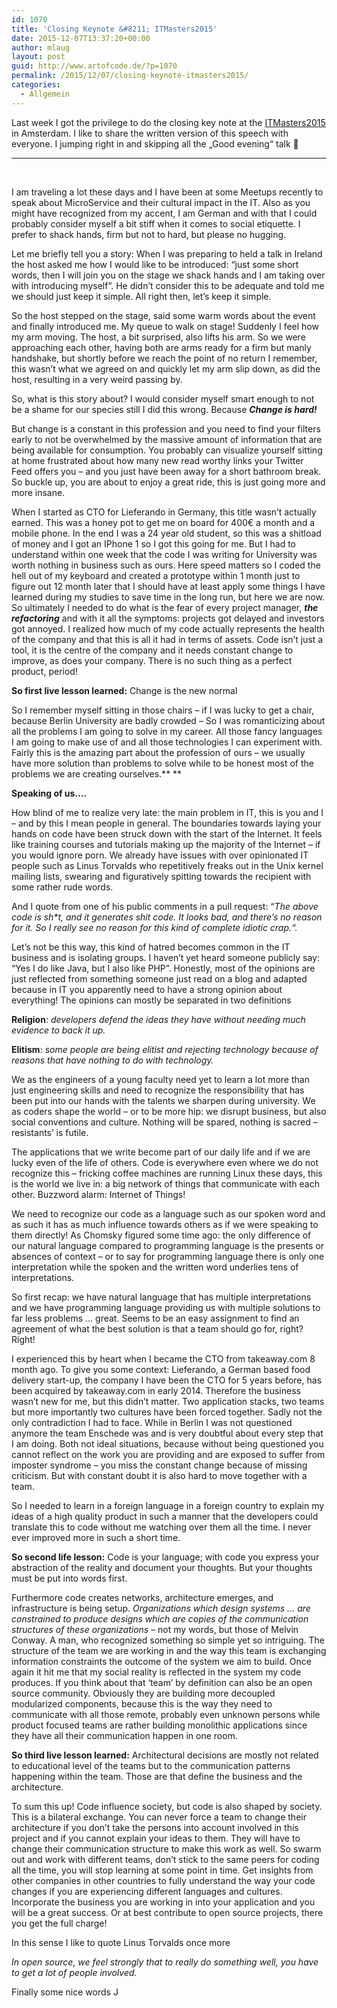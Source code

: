 ```yaml
---
id: 1070
title: 'Closing Keynote &#8211; ITMasters2015'
date: 2015-12-07T13:37:20+00:00
author: mlaug
layout: post
guid: http://www.artofcode.de/?p=1070
permalink: /2015/12/07/closing-keynote-itmasters2015/
categories:
  - Allgemein
---
```

Last week I got the privilege to do the closing key note at the [ITMasters2015](http://itmasters2015.nl) in Amsterdam. I like to share the written version of this speech with everyone. I jumping right in and skipping all the &#8222;Good evening&#8220; talk 🙂

* * *

&nbsp;

I am traveling a lot these days and I have been at some Meetups recently to speak about MicroService and their cultural impact in the IT. Also as you might have recognized from my accent, I am German and with that I could probably consider myself a bit stiff when it comes to social etiquette. I prefer to shack hands, firm but not to hard, but please no hugging.

Let me briefly tell you a story: When I was preparing to held a talk in Ireland the host asked me how I would like to be introduced: “just some short words, then I will join you on the stage we shack hands and I am taking over with introducing myself”. He didn’t consider this to be adequate and told me we should just keep it simple. All right then, let’s keep it simple.

So the host stepped on the stage, said some warm words about the event and finally introduced me. My queue to walk on stage! Suddenly I feel how my arm moving. The host, a bit surprised, also lifts his arm. So we were approaching each other, having both are arms ready for a firm but manly handshake, but shortly before we reach the point of no return I remember, this wasn’t what we agreed on and quickly let my arm slip down, as did the host, resulting in a very weird passing by.

So, what is this story about? I would consider myself smart enough to not be a shame for our species still I did this wrong. Because **_Change is hard!_**

But change is a constant in this profession and you need to find your filters early to not be overwhelmed by the massive amount of information that are being available for consumption. You probably can visualize yourself sitting at home frustrated about how many new read worthy links your Twitter Feed offers you – and you just have been away for a short bathroom break. So buckle up, you are about to enjoy a great ride, this is just going more and more insane.

When I started as CTO for Lieferando in Germany, this title wasn’t actually earned. This was a honey pot to get me on board for 400€ a month and a mobile phone. In the end I was a 24 year old student, so this was a shitload of money and I got an IPhone 1 so I got this going for me. But I had to understand within one week that the code I was writing for University was worth nothing in business such as ours. Here speed matters so I coded the hell out of my keyboard and created a prototype within 1 month just to figure out 12 month later that I should have at least apply some things I have learned during my studies to save time in the long run, but here we are now. So ultimately I needed to do what is the fear of every project manager, **_the refactoring_** and with it all the symptoms: projects got delayed and investors got annoyed. I realized how much of my code actually represents the health of the company and that this is all it had in terms of assets. Code isn’t just a tool, it is the centre of the company and it needs constant change to improve, as does your company. There is no such thing as a perfect product, period!

**So first live lesson learned:** Change is the new normal

So I remember myself sitting in those chairs – if I was lucky to get a chair, because Berlin University are badly crowded &#8211; So I was romanticizing about all the problems I am going to solve in my career. All those fancy languages I am going to make use of and all those technologies I can experiment with. Fairly this is the amazing part about the profession of ours &#8211; we usually have more solution than problems to solve while to be honest most of the problems we are creating ourselves.** **

**Speaking of us….**

How blind of me to realize very late: the main problem in IT, this is you and I – and by this I mean people in general. The boundaries towards laying your hands on code have been struck down with the start of the Internet. It feels like training courses and tutorials making up the majority of the Internet &#8211; if you would ignore porn. We already have issues with over opinionated IT people such as Linus Torvalds who repetitively freaks out in the Unix kernel mailing lists, swearing and figuratively spitting towards the recipient with some rather rude words.

And I quote from one of his public comments in a pull request: “_The above code is sh*t, and it generates shit code. It looks bad, and there’s no reason for it. So I really see no reason for this kind of complete idiotic crap.“._

Let’s not be this way, this kind of hatred becomes common in the IT business and is isolating groups. I haven’t yet heard someone publicly say: “Yes I do like Java, but I also like PHP”. Honestly, most of the opinions are just reflected from something someone just read on a blog and adapted because in IT you apparently need to have a strong opinion about everything! The opinions can mostly be separated in two definitions

**Religion**: _developers defend the ideas they have without needing much evidence to back it up._

**Elitism**: _some people are being elitist and rejecting technology because of reasons that have nothing to do with technology._

We as the engineers of a young faculty need yet to learn a lot more than just engineering skills and need to recognize the responsibility that has been put into our hands with the talents we sharpen during university. We as coders shape the world – or to be more hip: we disrupt business, but also social conventions and culture. Nothing will be spared, nothing is sacred – resistants’ is futile.

The applications that we write become part of our daily life and if we are lucky even of the life of others. Code is everywhere even where we do not recognize this – fricking coffee machines are running Linux these days, this is the world we live in: a big network of things that communicate with each other. Buzzword alarm: Internet of Things!

We need to recognize our code as a language such as our spoken word and as such it has as much influence towards others as if we were speaking to them directly! As Chomsky figured some time ago: the only difference of our natural language compared to programming language is the presents or absences of context – or to say for programming language there is only one interpretation while the spoken and the written word underlies tens of interpretations.

So first recap: we have natural language that has multiple interpretations and we have programming language providing us with multiple solutions to far less problems … great. Seems to be an easy assignment to find an agreement of what the best solution is that a team should go for, right? Right!

I experienced this by heart when I became the CTO from takeaway.com 8 month ago. To give you some context: Lieferando, a German based food delivery start-up, the company I have been the CTO for 5 years before, has been acquired by takeaway.com in early 2014. Therefore the business wasn’t new for me, but this didn’t matter. Two application stacks, two teams but more importantly two cultures have been forced together. Sadly not the only contradiction I had to face. While in Berlin I was not questioned anymore the team Enschede was and is very doubtful about every step that I am doing. Both not ideal situations, because without being questioned you cannot reflect on the work you are providing and are exposed to suffer from imposter syndrome – you miss the constant change because of missing criticism. But with constant doubt it is also hard to move together with a team.

So I needed to learn in a foreign language in a foreign country to explain my ideas of a high quality product in such a manner that the developers could translate this to code without me watching over them all the time. I never ever improved more in such a short time.

**So second life lesson:** Code is your language; with code you express your abstraction of the reality and document your thoughts. But your thoughts must be put into words first.

Furthermore code creates networks, architecture emerges, and infrastructure is being setup. _Organizations which design systems &#8230; are constrained to produce designs which are copies of the communication structures of these organizations_ – not my words, but those of Melvin Conway. A man, who recognized something so simple yet so intriguing. The structure of the team we are working in and the way this team is exchanging information constraints the outcome of the system we aim to build. Once again it hit me that my social reality is reflected in the system my code produces. If you think about that ‘team’ by definition can also be an open source community. Obviously they are building more decoupled modularized components, because this is the way they need to communicate with all those remote, probably even unknown persons while product focused teams are rather building monolithic applications since they have all their communication happen in one room.

**So third live lesson learned:** Architectural decisions are mostly not related to educational level of the teams but to the communication patterns happening within the team. Those are that define the business and the architecture.

To sum this up! Code influence society, but code is also shaped by society. This is a bilateral exchange. You can never force a team to change their architecture if you don’t take the persons into account involved in this project and if you cannot explain your ideas to them. They will have to change their communication structure to make this work as well. So swarm out and work with different teams, don’t stick to the same peers for coding all the time, you will stop learning at some point in time. Get insights from other companies in other countries to fully understand the way your code changes if you are experiencing different languages and cultures. Incorporate the business you are working in into your application and you will be a great success. Or at best contribute to open source projects, there you get the full charge!

In this sense I like to quote Linus Torvalds once more

_In open source, we feel strongly that to really do something well, you have to get a lot of people involved._

Finally some nice words J